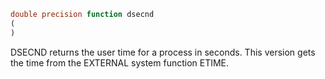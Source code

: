 ```fortran
double precision function dsecnd
(
)
```

DSECND returns the user time for a process in seconds.
This version gets the time from the EXTERNAL system function ETIME.
